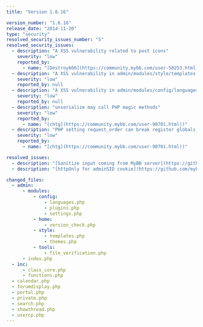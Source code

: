 ```yaml
---
title: "Version 1.6.16"

version_number: "1.6.16"
release_date: "2014-11-20"
type: "security"
resolved_security_issues_number: "5"
resolved_security_issues:
  - description: "A XSS vulnerability related to post icons"
    severity: "low"
    reported_by:
      - name: "[Destroy666](https://community.mybb.com/user-58253.html))"
  - description: "A XSS vulnerability in admin/modules/style/templates.php"
    severity: "low"
    reported_by: null
  - description: "A XSS vulnerability in admin/modules/config/languages.php"
    severity: "low"
    reported_by: null
  - description: "unserialize may call PHP magic methods"
    severity: "low"
    reported_by:
      - name: "[chtg](https://community.mybb.com/user-90701.html))"
  - description: "PHP setting request_order can break register globals handling"
    severity: "low"
    reported_by:
      - name: "[chtg](https://community.mybb.com/user-90701.html))"

resolved_issues:
  - description: "[Sanitize input coming from MyBB server](https://github.com/mybb/mybb/issues/1617)"
  - description: "[httpOnly for adminSID cookie](https://github.com/mybb/mybb/issues/1622)"

changed_files:
  - admin:
      - modules:
          - config:
              - languages.php
              - plugins.php
              - settings.php
          - home:
              - version_check.php
          - style:
              - templates.php
              - themes.php
          - tools:
              - file_verification.php
      - index.php
  - inc:
      - class_core.php
      - functions.php
  - calendar.php
  - forumdisplay.php
  - portal.php
  - private.php
  - search.php
  - showthread.php
  - usercp.php
---
```

